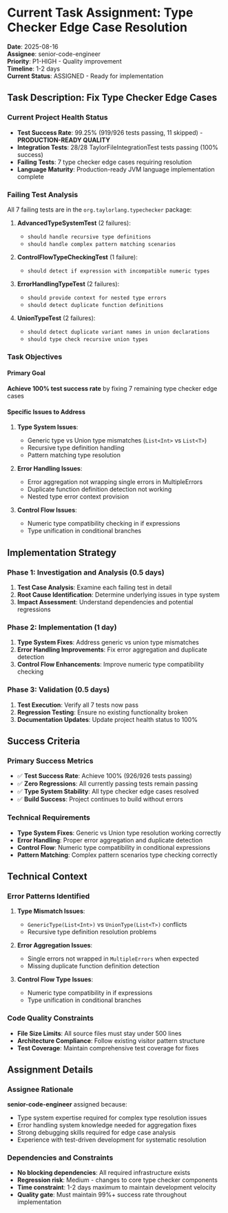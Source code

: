 # Current Task Assignment: Type Checker Edge Case Resolution

**Date**: 2025-08-16  
**Assignee**: senior-code-engineer  
**Priority**: P1-HIGH - Quality improvement  
**Timeline**: 1-2 days  
**Current Status**: ASSIGNED - Ready for implementation

## Task Description: Fix Type Checker Edge Cases

### Current Project Health Status
- **Test Success Rate**: 99.25% (919/926 tests passing, 11 skipped) - **PRODUCTION-READY QUALITY**
- **Integration Tests**: 28/28 TaylorFileIntegrationTest tests passing (100% success)
- **Failing Tests**: 7 type checker edge cases requiring resolution
- **Language Maturity**: Production-ready JVM language implementation complete

### Failing Test Analysis
All 7 failing tests are in the `org.taylorlang.typechecker` package:

1. **AdvancedTypeSystemTest** (2 failures):
   - `should handle recursive type definitions`
   - `should handle complex pattern matching scenarios`

2. **ControlFlowTypeCheckingTest** (1 failure):
   - `should detect if expression with incompatible numeric types`

3. **ErrorHandlingTypeTest** (2 failures):
   - `should provide context for nested type errors`
   - `should detect duplicate function definitions`

4. **UnionTypeTest** (2 failures):
   - `should detect duplicate variant names in union declarations`
   - `should type check recursive union types`

### Task Objectives

#### Primary Goal
**Achieve 100% test success rate** by fixing 7 remaining type checker edge cases

#### Specific Issues to Address
1. **Type System Issues**:
   - Generic type vs Union type mismatches (`List<Int>` vs `List<T>`)
   - Recursive type definition handling
   - Pattern matching type resolution

2. **Error Handling Issues**:
   - Error aggregation not wrapping single errors in MultipleErrors
   - Duplicate function definition detection not working
   - Nested type error context provision

3. **Control Flow Issues**:
   - Numeric type compatibility checking in if expressions
   - Type unification in conditional branches

## Implementation Strategy

### Phase 1: Investigation and Analysis (0.5 days)
1. **Test Case Analysis**: Examine each failing test in detail
2. **Root Cause Identification**: Determine underlying issues in type system
3. **Impact Assessment**: Understand dependencies and potential regressions

### Phase 2: Implementation (1 day)
1. **Type System Fixes**: Address generic vs union type mismatches
2. **Error Handling Improvements**: Fix error aggregation and duplicate detection
3. **Control Flow Enhancements**: Improve numeric type compatibility checking

### Phase 3: Validation (0.5 days)
1. **Test Execution**: Verify all 7 tests now pass
2. **Regression Testing**: Ensure no existing functionality broken
3. **Documentation Updates**: Update project health status to 100%

## Success Criteria

### Primary Success Metrics
- ✅ **Test Success Rate**: Achieve 100% (926/926 tests passing)
- ✅ **Zero Regressions**: All currently passing tests remain passing
- ✅ **Type System Stability**: All type checker edge cases resolved
- ✅ **Build Success**: Project continues to build without errors

### Technical Requirements
- **Type System Fixes**: Generic vs Union type resolution working correctly
- **Error Handling**: Proper error aggregation and duplicate detection
- **Control Flow**: Numeric type compatibility in conditional expressions
- **Pattern Matching**: Complex pattern scenarios type checking correctly

## Technical Context

### Error Patterns Identified
1. **Type Mismatch Issues**: 
   - `GenericType(List<Int>)` vs `UnionType(List<T>)` conflicts
   - Recursive type definition resolution problems

2. **Error Aggregation Issues**:
   - Single errors not wrapped in `MultipleErrors` when expected
   - Missing duplicate function definition detection

3. **Control Flow Type Issues**:
   - Numeric type compatibility in if expressions
   - Type unification in conditional branches

### Code Quality Constraints
- **File Size Limits**: All source files must stay under 500 lines
- **Architecture Compliance**: Follow existing visitor pattern structure
- **Test Coverage**: Maintain comprehensive test coverage for fixes

## Assignment Details

### Assignee Rationale
**senior-code-engineer** assigned because:
- Type system expertise required for complex type resolution issues
- Error handling system knowledge needed for aggregation fixes
- Strong debugging skills required for edge case analysis
- Experience with test-driven development for systematic resolution

### Dependencies and Constraints
- **No blocking dependencies**: All required infrastructure exists
- **Regression risk**: Medium - changes to core type checker components
- **Time constraint**: 1-2 days maximum to maintain development velocity
- **Quality gate**: Must maintain 99%+ success rate throughout implementation